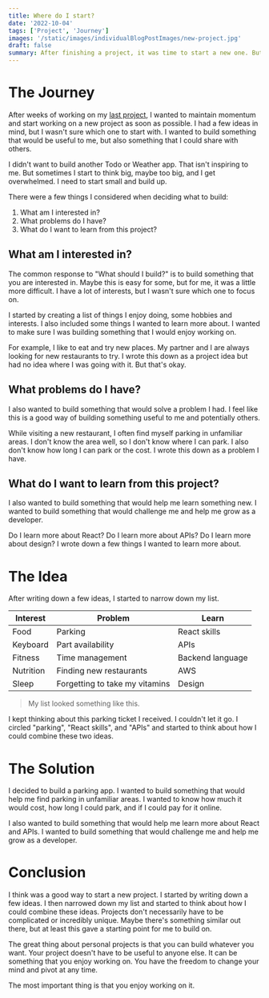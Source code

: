 ```yaml
---
title: Where do I start?
date: '2022-10-04'
tags: ['Project', 'Journey']
images: '/static/images/individualBlogPostImages/new-project.jpg'
draft: false
summary: After finishing a project, it was time to start a new one. But where do I begin? What do I build? These are the questions I asked myself. This post is about my journey in creating a new project and the steps I took to get started.
---
```


# The Journey

After weeks of working on my [last project](https://github.com/nguyendkn/ctt-front-end), I wanted to maintain momentum and start working on a new project as soon as possible. I had a few ideas in mind, but I wasn't sure which one to start with. I wanted to build something that would be useful to me, but also something that I could share with others.

I didn't want to build another Todo or Weather app. That isn't inspiring to me. But sometimes I start to think big, maybe too big, and I get overwhelmed. I need to start small and build up.

There were a few things I considered when deciding what to build:

1. What am I interested in?
2. What problems do I have?
3. What do I want to learn from this project?

## What am I interested in?

The common response to "What should I build?" is to build something that you are interested in. Maybe this is easy for some, but for me, it was a little more difficult. I have a lot of interests, but I wasn't sure which one to focus on.

I started by creating a list of things I enjoy doing, some hobbies and interests. I also included some things I wanted to learn more about. I wanted to make sure I was building something that I would enjoy working on.

For example, I like to eat and try new places. My partner and I are always looking for new restaurants to try. I wrote this down as a project idea but had no idea where I was going with it. But that's okay.

## What problems do I have?

I also wanted to build something that would solve a problem I had. I feel like this is a good way of building something useful to me and potentially others.

While visiting a new restaurant, I often find myself parking in unfamiliar areas. I don't know the area well, so I don't know where I can park. I also don't know how long I can park or the cost. I wrote this down as a problem I have.

## What do I want to learn from this project?

I also wanted to build something that would help me learn something new. I wanted to build something that would challenge me and help me grow as a developer.

Do I learn more about React? Do I learn more about APIs? Do I learn more about design? I wrote down a few things I wanted to learn more about.

# The Idea

After writing down a few ideas, I started to narrow down my list.

| Interest  | Problem                        | Learn            |
| --------- | ------------------------------ | ---------------- |
| Food      | Parking                        | React skills     |
| Keyboard  | Part availability              | APIs             |
| Fitness   | Time management                | Backend language |
| Nutrition | Finding new restaurants        | AWS              |
| Sleep     | Forgetting to take my vitamins | Design           |

> My list looked something like this.

I kept thinking about this parking ticket I received. I couldn't let it go. I circled "parking", "React skills", and "APIs" and started to think about how I could combine these two ideas.

# The Solution

I decided to build a parking app. I wanted to build something that would help me find parking in unfamiliar areas. I wanted to know how much it would cost, how long I could park, and if I could pay for it online.

I also wanted to build something that would help me learn more about React and APIs. I wanted to build something that would challenge me and help me grow as a developer.

# Conclusion

I think was a good way to start a new project. I started by writing down a few ideas. I then narrowed down my list and started to think about how I could combine these ideas. Projects don't necessarily have to be complicated or incredibly unique. Maybe there's something similar out there, but at least this gave a starting point for me to build on.

The great thing about personal projects is that you can build whatever you want. Your project doesn't have to be useful to anyone else. It can be something that you enjoy working on. You have the freedom to change your mind and pivot at any time.

The most important thing is that you enjoy working on it.
